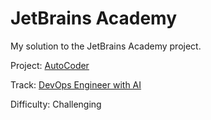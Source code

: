 # JetBrains Academy

My solution to the JetBrains Academy project.

Project: [AutoCoder](https://hyperskill.org/projects/458)

Track: [DevOps Engineer with AI](https://hyperskill.org/courses/80-devops-engineer-with-ai)

Difficulty: Challenging
